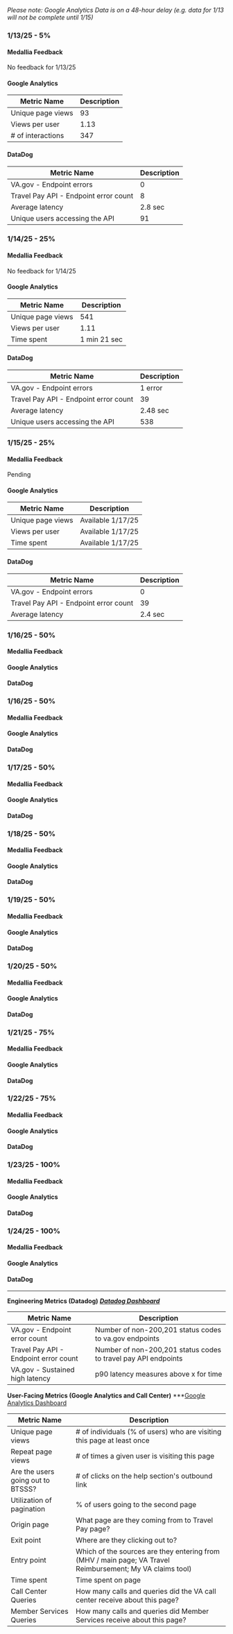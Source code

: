 
_Please note: Google Analytics Data is on a 48-hour delay (e.g. data for 1/13 will not be complete until 1/15)_ 

### 1/13/25 - 5%
#### Medallia Feedback
No feedback for 1/13/25

#### Google Analytics 

| Metric Name | Description |
| ----------- | ----------- |
| Unique page views | 93 |
| Views per user | 1.13 |
| # of interactions | 347 |

#### DataDog
| Metric Name | Description |
| ----------- | ----------- |
| VA.gov - Endpoint errors | 0 |
| Travel Pay API - Endpoint error count | 8 |
| Average latency | 2.8 sec |
| Unique users accessing the API | 91 |



### 1/14/25 - 25%
#### Medallia Feedback
No feedback for 1/14/25

#### Google Analytics 
| Metric Name | Description |
| ----------- | ----------- |
| Unique page views | 541 |
| Views per user | 1.11 |
| Time spent | 1 min 21 sec |

#### DataDog
| Metric Name | Description |
| ----------- | ----------- |
| VA.gov - Endpoint errors | 1 error |
| Travel Pay API - Endpoint error count | 39 |
| Average latency | 2.48 sec |
| Unique users accessing the API | 538 |


### 1/15/25 - 25%
#### Medallia Feedback
Pending

#### Google Analytics
| Metric Name | Description |
| ----------- | ----------- |
| Unique page views | Available 1/17/25|
| Views per user | Available 1/17/25 |
| Time spent | Available 1/17/25 |

#### DataDog
| Metric Name | Description |
| ----------- | ----------- |
| VA.gov - Endpoint errors | 0 |
| Travel Pay API - Endpoint error count | 39 |
| Average latency | 2.4 sec |



### 1/16/25 - 50%
#### Medallia Feedback
#### Google Analytics
#### DataDog

### 1/16/25 - 50%
#### Medallia Feedback
#### Google Analytics
#### DataDog

### 1/17/25 - 50%
#### Medallia Feedback
#### Google Analytics
#### DataDog

### 1/18/25 - 50%
#### Medallia Feedback
#### Google Analytics
#### DataDog

### 1/19/25 - 50%
#### Medallia Feedback
#### Google Analytics
#### DataDog

### 1/20/25 - 50%
#### Medallia Feedback
#### Google Analytics
#### DataDog

### 1/21/25 - 75%
#### Medallia Feedback
#### Google Analytics
#### DataDog

### 1/22/25 - 75%
#### Medallia Feedback
#### Google Analytics
#### DataDog

### 1/23/25 - 100%
#### Medallia Feedback
#### Google Analytics
#### DataDog

### 1/24/25 - 100%
#### Medallia Feedback
#### Google Analytics
#### DataDog

---
**Engineering Metrics (Datadog)**
***[Datadog Dashboard](https://vagov.ddog-gov.com/dashboard/crx-9dc-4y6/travel-pay-performance-dashboard?fromUser=false&refresh_mode=sliding&view=spans&from_ts=1723557083764&to_ts=1723643483764&live=true)*** 

| Metric Name | Description |
| ----------- | ----------- |
| VA.gov - Endpoint error count | Number of non-200,201 status codes to va.gov endpoints |
| Travel Pay API - Endpoint error count | Number of non-200,201 status codes to travel pay API endpoints |
| VA.gov - Sustained high latency | p90 latency measures above x for time |

**User-Facing Metrics (Google Analytics and Call Center)**
***[Google Analytics Dashboard](https://analytics.google.com/analytics/web/#/p419143770/reports/explorer?params=_u..nav%3Dmaui%26_r.explorerCard..filterTerm%3D%252Fmy-health%252Ftravel-claim-status%26_r.explorerCard..startRow%3D0&ruid=D4F7103F-DEA1-4A09-B066-EE554BF6F5F0&collectionId=8429185582&r=all-pages-and-screens)

| Metric Name | Description |
| ----------- | ----------- |
| Unique page views | # of individuals (% of users) who are visiting this page at least once |
| Repeat page views | # of times a given user is visiting this page |
| Are the users going out to BTSSS? | # of clicks on the help section's outbound link |
| Utilization of pagination | % of users going to the second page |
| Origin page | What page are they coming from to Travel Pay page? |
| Exit point | Where are they clicking out to? |
| Entry point | Which of the sources are they entering from (MHV / main page; VA Travel Reimbursement; My VA claims tool) |
| Time spent | Time spent on page |
| Call Center Queries | How many calls and queries did the VA call center receive about this page? |
| Member Services Queries | How many calls and queries did Member Services receive about this page? |
